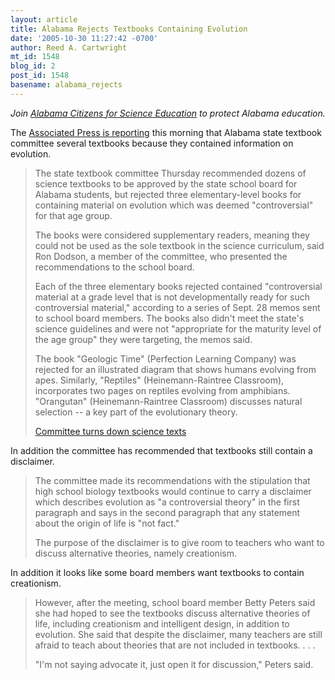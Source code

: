 ```yaml
---
layout: article
title: Alabama Rejects Textbooks Containing Evolution
date: '2005-10-30 11:27:42 -0700'
author: Reed A. Cartwright
mt_id: 1548
blog_id: 2
post_id: 1548
basename: alabama_rejects
---
```

_Join [Alabama Citizens for Science Education](http://www.alscience.org/) to protect Alabama education._

The [Associated Press is reporting](http://www.montgomeryadvertiser.com/apps/pbcs.dll/article?AID=2005510280346) this morning that Alabama state textbook committee several textbooks because they contained information on evolution.

> The state textbook committee Thursday recommended dozens of science textbooks to be approved by the state school board for Alabama students, but rejected three elementary-level books for containing material on evolution which was deemed "controversial" for that age group.
> 
> The books were considered supplementary readers, meaning they could not be used as the sole textbook in the science curriculum, said Ron Dodson, a member of the committee, who presented the recommendations to the school board.
> 
> Each of the three elementary books rejected contained "controversial material at a grade level that is not developmentally ready for such controversial material," according to a series of Sept. 28 memos sent to school board members. The books also didn't meet the state's science guidelines and were not "appropriate for the maturity level of the age group" they were targeting, the memos said.
> 
> The book "Geologic Time" (Perfection Learning Company) was rejected for an illustrated diagram that shows humans evolving from apes. Similarly, "Reptiles" (Heinemann-Raintree Classroom), incorporates two pages on reptiles evolving from amphibians. "Orangutan" (Heinemann-Raintree Classroom) discusses natural selection -- a key part of the evolutionary theory.
> 
> [Committee turns down science texts](http://www.montgomeryadvertiser.com/apps/pbcs.dll/article?AID=2005510280346)

In addition the committee has recommended that textbooks still contain a disclaimer.

> The committee made its recommendations with the stipulation that high school biology textbooks would continue to carry a disclaimer which describes evolution as "a controversial theory" in the first paragraph and says in the second paragraph that any statement about the origin of life is "not fact."
> 
> The purpose of the disclaimer is to give room to teachers who want to discuss alternative theories, namely creationism.

In addition it looks like some board members want textbooks to contain creationism.

> However, after the meeting, school board member Betty Peters said she had hoped to see the textbooks discuss alternative theories of life, including creationism and intelligent design, in addition to evolution. She said that despite the disclaimer, many teachers are still afraid to teach about theories that are not included in textbooks. . . .
> 
> "I'm not saying advocate it, just open it for discussion," Peters said.
